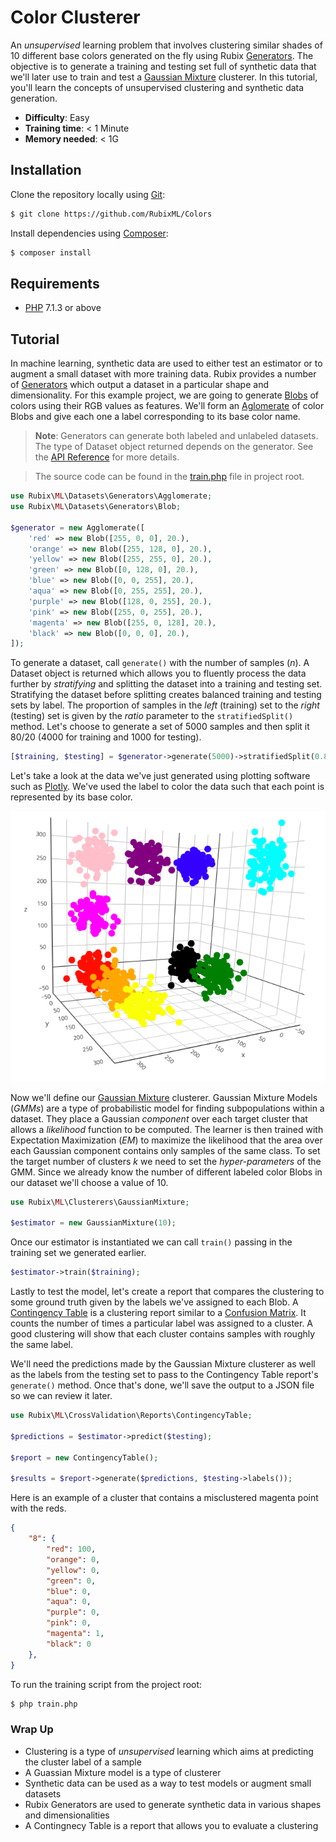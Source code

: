 # Color Clusterer

An *unsupervised* learning problem that involves clustering similar shades of 10 different base colors generated on the fly using Rubix [Generators](https://docs.rubixml.com/en/latest/datasets/generators/api.html). The objective is to generate a training and testing set full of synthetic data that we'll later use to train and test a [Gaussian Mixture](https://docs.rubixml.com/en/latest/clusterers/gaussian-mixture.html) clusterer. In this tutorial, you'll learn the concepts of unsupervised clustering and synthetic data generation.

- **Difficulty**: Easy
- **Training time**: < 1 Minute
- **Memory needed**: < 1G

## Installation

Clone the repository locally using [Git](https://git-scm.com/):
```sh
$ git clone https://github.com/RubixML/Colors
```

Install dependencies using [Composer](https://getcomposer.org/):
```sh
$ composer install
```

## Requirements
- [PHP](https://php.net) 7.1.3 or above

## Tutorial
In machine learning, synthetic data are used to either test an estimator or to augment a small dataset with more training data. Rubix provides a number of [Generators](https://docs.rubixml.com/en/latest/datasets/generators/api.html) which output a dataset in a particular shape and dimensionality. For this example project, we are going to generate [Blobs](https://docs.rubixml.com/en/latest/datasets/generators/blob.html) of colors using their RGB values as features. We'll form an [Aglomerate](https://docs.rubixml.com/en/latest/datasets/generators/agglomerate.html) of color Blobs and give each one a label corresponding to its base color name.

> **Note**: Generators can generate both labeled and unlabeled datasets. The type of Dataset object returned depends on the generator. See the [API Reference](https://docs.rubixml.com/en/latest/datasets/generators/api.html) for more details.

> The source code can be found in the [train.php](https://github.com/RubixML/Colors/blob/master/train.php) file in project root.

```php
use Rubix\ML\Datasets\Generators\Agglomerate;
use Rubix\ML\Datasets\Generators\Blob;

$generator = new Agglomerate([
    'red' => new Blob([255, 0, 0], 20.),
    'orange' => new Blob([255, 128, 0], 20.),
    'yellow' => new Blob([255, 255, 0], 20.),
    'green' => new Blob([0, 128, 0], 20.),
    'blue' => new Blob([0, 0, 255], 20.),
    'aqua' => new Blob([0, 255, 255], 20.),
    'purple' => new Blob([128, 0, 255], 20.),
    'pink' => new Blob([255, 0, 255], 20.),
    'magenta' => new Blob([255, 0, 128], 20.),
    'black' => new Blob([0, 0, 0], 20.),
]);
```

To generate a dataset, call `generate()` with the number of samples (*n*). A Dataset object is returned which allows you to fluently process the data further by *stratifying* and splitting the dataset into a training and testing set. Stratifying the dataset before splitting creates balanced training and testing sets by label. The proportion of samples in the *left* (training) set to the *right* (testing) set is given by the *ratio* parameter to the `stratifiedSplit()` method. Let's choose to generate a set of 5000 samples and then split it 80/20 (4000 for training and 1000 for testing).

```php
[$training, $testing] = $generator->generate(5000)->stratifiedSplit(0.8);
```

Let's take a look at the data we've just generated using plotting software such as [Plotly](https://plot.ly/). We've used the label to color the data such that each point is represented by its base color.

![Synthetic Color Data](https://github.com/RubixML/Colors/blob/master/docs/images/samples-3d.png)

Now we'll define our [Gaussian Mixture](https://docs.rubixml.com/en/latest/clusterers/gaussian-mixture.html) clusterer. Gaussian Mixture Models (*GMMs*) are a type of probabilistic model for finding subpopulations within a dataset. They place a Gaussian *component* over each target cluster that allows a *likelihood* function to be computed. The learner is then trained with Expectation Maximization (*EM*) to maximize the likelihood that the area over each Gaussian component contains only samples of the same class. To set the target number of clusters *k* we need to set the *hyper-parameters* of the GMM. Since we already know the number of different labeled color Blobs in our dataset we'll choose a value of 10.

```php
use Rubix\ML\Clusterers\GaussianMixture;

$estimator = new GaussianMixture(10);
```

Once our estimator is instantiated we can call `train()` passing in the training set we generated earlier.

```php
$estimator->train($training);
```

Lastly to test the model, let's create a report that compares the clustering to some ground truth given by the labels we've assigned to each Blob. A [Contingency Table](https://docs.rubixml.com/en/latest/cross-validation/reports/contingency-table.html) is a clustering report similar to a [Confusion Matrix](https://docs.rubixml.com/en/latest/cross-validation/reports/confusion-matrix.html). It counts the number of times a particular label was assigned to a cluster. A good clustering will show that each cluster contains samples with roughly the same label.

We'll need the predictions made by the Gaussian Mixture clusterer as well as the labels from the testing set to pass to the Contingency Table report's `generate()` method. Once that's done, we'll save the output to a JSON file so we can review it later.

```php
use Rubix\ML\CrossValidation\Reports\ContingencyTable;

$predictions = $estimator->predict($testing);

$report = new ContingencyTable();

$results = $report->generate($predictions, $testing->labels());
```

Here is an example of a cluster that contains a misclustered magenta point with the reds.

```json
{
    "8": {
        "red": 100,
        "orange": 0,
        "yellow": 0,
        "green": 0,
        "blue": 0,
        "aqua": 0,
        "purple": 0,
        "pink": 0,
        "magenta": 1,
        "black": 0
    },
}
```

To run the training script from the project root:
```sh
$ php train.php
```

### Wrap Up

- Clustering is a type of *unsupervised* learning which aims at predicting the cluster label of a sample
- A Guassian Mixture model is a type of clusterer
- Synthetic data can be used as a way to test models or augment small datasets
- Rubix Generators are used to generate synthetic data in various shapes and dimensionalities
- A Contingnecy Table is a report that allows you to evaluate a clustering
